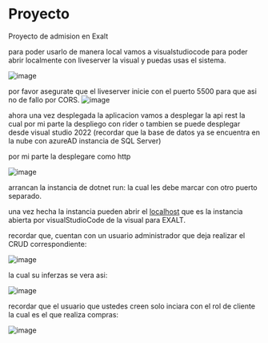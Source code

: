# Proyecto
 Proyecto de admision en Exalt


para poder usarlo de manera local vamos a visualstudiocode para poder abrir localmente con liveserver la visual y puedas usas el sistema.

![image](https://github.com/1Androv1/Proyecto/assets/108690204/c9fe202e-749e-4d62-b2cc-7906aeb28f82)

por favor asegurate que el liveserver inicie con el puerto 5500 para que asi no de fallo por CORS.
![image](https://github.com/1Androv1/Proyecto/assets/108690204/4456b626-7db4-48b1-91e8-0482a5924b76)


ahora una vez desplegada la aplicacion vamos a desplegar la api rest la cual por mi parte la despliego con rider o tambien se puede desplegar desde visual studio 2022
(recordar que la base de datos ya se encuentra en la nube con azureAD instancia de SQL Server)

por mi parte la desplegare como http 

![image](https://github.com/1Androv1/Proyecto/assets/108690204/0f04ce9f-a5c2-4d45-a55f-477823b25dc6)


arrancan la instancia de dotnet run: la cual les debe marcar con otro puerto separado.

una vez hecha la instancia pueden abrir el [localhost](http://localhost:5500/) que es la instancia abierta por visualStudioCode de la visual para EXALT.

recordar que, cuentan con un usuario administrador que deja realizar el CRUD correspondiente: 

![image](https://github.com/1Androv1/Proyecto/assets/108690204/b53c8526-4323-4f7b-b213-ebcc38d464b3)

la cual su inferzas se vera asi: 

![image](https://github.com/1Androv1/Proyecto/assets/108690204/2f43ee42-1a16-4475-a410-10e2706ca6b7)

recordar que el usuario que ustedes creen solo inciara con el rol de cliente la cual es el que realiza compras: 

![image](https://github.com/1Androv1/Proyecto/assets/108690204/156f8c3d-b413-462f-896c-036ece2d9335)
